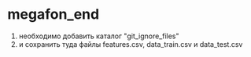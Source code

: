 # megafon_end

1. необходимо добавить каталог "git_ignore_files" 
2. и сохранить туда файлы features.csv, data_train.csv и data_test.csv